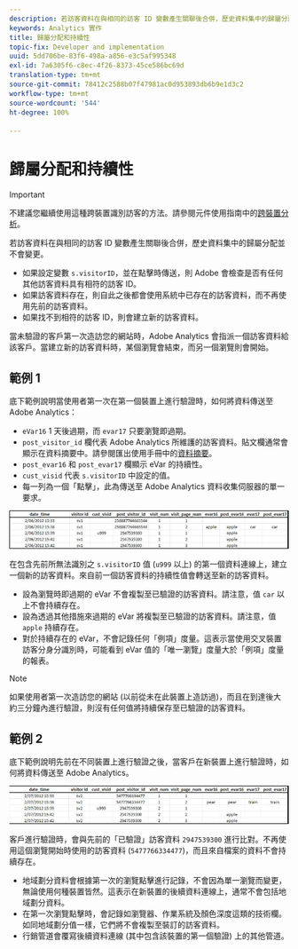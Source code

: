 ```yaml
---
description: 若訪客資料在與相同的訪客 ID 變數產生關聯後合併，歷史資料集中的歸屬分配並不會變更。
keywords: Analytics 實作
title: 歸屬分配和持續性
topic-fix: Developer and implementation
uuid: 5dd706be-83f6-498a-a856-e3c5af995348
exl-id: 7a6305f6-c8ec-4f26-8373-45ce586bc69d
translation-type: tm+mt
source-git-commit: 78412c2588b07f47981ac0d953893db6b9e1d3c2
workflow-type: tm+mt
source-wordcount: '544'
ht-degree: 100%

---
```


# 歸屬分配和持續性

>[!IMPORTANT]
>
>不建議您繼續使用這種跨裝置識別訪客的方法。請參閱元件使用指南中的[跨裝置分析](/help/components/cda/overview.md)。

若訪客資料在與相同的訪客 ID 變數產生關聯後合併，歷史資料集中的歸屬分配並不會變更。

* 如果設定變數 `s.visitorID`，並在點擊時傳送，則 Adobe 會檢查是否有任何其他訪客資料具有相符的訪客 ID。
* 如果訪客資料存在，則自此之後都會使用系統中已存在的訪客資料，而不再使用先前的訪客資料。
* 如果找不到相符的訪客 ID，則會建立新的訪客資料。

當未驗證的客戶第一次造訪您的網站時，Adobe Analytics 會指派一個訪客資料給該客戶。當建立新的訪客資料時，某個瀏覽會結束，而另一個瀏覽則會開始。

## 範例 1

底下範例說明當使用者第一次在第一個裝置上進行驗證時，如何將資料傳送至 Adobe Analytics：

* `eVar16` 1 天後過期，而 `evar17` 只要瀏覽即過期。
* `post_visitor_id` 欄代表 Adobe Analytics 所維護的訪客資料。貼文欄通常會顯示在資料摘要中。請參閱匯出使用手冊中的[資料摘要](/help/export/analytics-data-feed/data-feed-overview.md)。
* `post_evar16` 和 `post_evar17` 欄顯示 eVar 的持續性。
* `cust_visid` 代表 `s.visitorID` 中設定的值。
* 每一列為一個「點擊」，此為傳送至 Adobe Analytics 資料收集伺服器的單一要求。

![跨裝置範例 1](assets/xdevice_first.jpg)

在包含先前所無法識別之 `s.visitorID` 值 (`u999` 以上) 的第一個資料連線上，建立一個新的訪客資料。來自前一個訪客資料的持續性值會轉送至新的訪客資料。

* 設為瀏覽時即過期的 eVar 不會複製至已驗證的訪客資料。請注意，值 `car` 以上不會持續存在。
* 設為透過其他措施來過期的 eVar 將複製至已驗證的訪客資料。請注意，值 `apple` 持續存在。
* 對於持續存在的 eVar，不會記錄任何「例項」度量。這表示當使用交叉裝置訪客分身分識別時，可能看到 eVar 值的「唯一瀏覽」度量大於「例項」度量的報表。

>[!NOTE]
>
>如果使用者第一次造訪您的網站 (以前從未在此裝置上造訪過)，而且在到達後大約三分鐘內進行驗證，則沒有任何值將持續保存至已驗證的訪客資料。

## 範例 2

底下範例說明先前在不同裝置上進行驗證之後，當客戶在新裝置上進行驗證時，如何將資料傳送至 Adobe Analytics。

![跨裝置範例 2](assets/xdevice-subsequent.jpg)

客戶進行驗證時，會與先前的「已驗證」訪客資料 `2947539300` 進行比對。不再使用這個瀏覽開始時使用的訪客資料 (`5477766334477`)，而且來自檔案的資料不會持續存在。

* 地域劃分資料會根據第一次的瀏覽點擊進行記錄，不會因為單一瀏覽而變更，無論使用何種裝置皆然。這表示在新裝置的後續資料連線上，通常不會包括地域劃分資料。
* 在第一次瀏覽點擊時，會記錄如瀏覽器、作業系統及顏色深度這類的技術欄。如同地域劃分值一樣，它們將不會複製至裝訂的訪客資料。
* 行銷管道會覆寫後續資料連線 (其中包含該裝置的第一個驗證) 上的其他管道。
